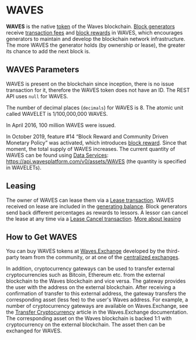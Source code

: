 # WAVES

**WAVES** is the native [token](/en/blockchain/token/) of the Waves blockchain. [Block generators](/en/blockchain/node/mining-node) receive [transaction fees](/en/blockchain/transaction/transaction-fee) and [block rewards](/en/blockchain/mining/mining-reward) in WAVES, which encourages generators to maintain and develop the blockchain network infrastructure. The more WAVES the generator holds (by ownership or lease), the greater its chance to add the next block is.

## WAVES Parameters

WAVES is present on the blockchain since inception, there is no issue transaction for it, therefore the WAVES token does not have an ID. The REST API uses `null` for WAVES.

The number of decimal places (`decimals`) for WAVES is 8. The atomic unit called WAVELET is 1/100,000,000 WAVES.

In April 2016, 100 million WAVES were issued.

In October 2019, feature #14 “Block Reward and Community Driven Monetary Policy” was activated, which introduces [block reward](/en/blockchain/mining/mining-reward). Since that moment, the total supply of WAVES increases. The current quantity of WAVES can be found using [Data Services](/en/building-apps/waves-api-and-sdk/waves-data-service-api): <https://api.wavesplatform.com/v0/assets/WAVES> (the quantity is specified in WAVELETs).

## Leasing

The owner of WAVES can lease them via a [Lease transaction](/en/blockchain/transaction-type/lease-transaction). WAVES received on lease are included in the [generating balance](/en/blockchain/account/account-balance). Block generators send back different percentages as rewards to lessors. A lessor can cancel the lease at any time via a [Lease Cancel transaction](/en/blockchain/transaction-type/lease-transaction). [More about leasing](/en/blockchain/leasing)

## How to Get WAVES

You can buy WAVES tokens at [Waves.Exchange](https://waves.exchange/) developed by the third-party team from the community, or at one of the [centralized exchanges](https://coinmarketcap.com/currencies/waves/markets/).

In addition, cryptocurrency gateways can be used to transfer external cryptocurrencies such as Bitcoin, Ethereum etc. from the external blockchain to the Waves blockchain and vice versa. The gateway provides the user with the address on the external blockchain. After receiving a confirmation of transfer to this external address, the gateway transfers the corresponding asset (less fee) to the user's Waves address. For example, a number of cryptocurrency gateways are available on Waves.Exchange, see the [Transfer Cryptocurrency](https://docs.waves.exchange/en/waves-exchange/waves-exchange-online-desktop/online-desktop-trs-gtw/online-desktop-trs-asset) article in the Waves.Exchange documentation. The corresponding asset on the Waves blockchain is backed 1:1 with cryptocurrency on the external blockchain. The asset then can be exchanged for WAVES.
